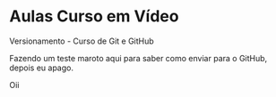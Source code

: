 # Aulas Curso em Vídeo
Versionamento - Curso de Git e GitHub

Fazendo um teste maroto aqui para saber como enviar para o GitHub, depois eu apago.


Oii


